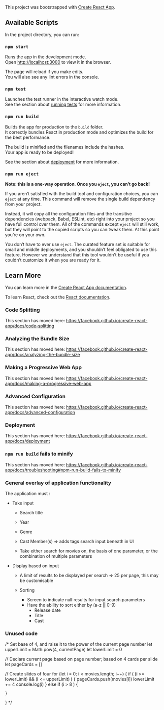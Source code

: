 This project was bootstrapped with [Create React App](https://github.com/facebook/create-react-app).

## Available Scripts

In the project directory, you can run:

### `npm start`

Runs the app in the development mode.<br />
Open [http://localhost:3000](http://localhost:3000) to view it in the browser.

The page will reload if you make edits.<br />
You will also see any lint errors in the console.

### `npm test`

Launches the test runner in the interactive watch mode.<br />
See the section about [running tests](https://facebook.github.io/create-react-app/docs/running-tests) for more information.

### `npm run build`

Builds the app for production to the `build` folder.<br />
It correctly bundles React in production mode and optimizes the build for the best performance.

The build is minified and the filenames include the hashes.<br />
Your app is ready to be deployed!

See the section about [deployment](https://facebook.github.io/create-react-app/docs/deployment) for more information.

### `npm run eject`

**Note: this is a one-way operation. Once you `eject`, you can’t go back!**

If you aren’t satisfied with the build tool and configuration choices, you can `eject` at any time. This command will remove the single build dependency from your project.

Instead, it will copy all the configuration files and the transitive dependencies (webpack, Babel, ESLint, etc) right into your project so you have full control over them. All of the commands except `eject` will still work, but they will point to the copied scripts so you can tweak them. At this point you’re on your own.

You don’t have to ever use `eject`. The curated feature set is suitable for small and middle deployments, and you shouldn’t feel obligated to use this feature. However we understand that this tool wouldn’t be useful if you couldn’t customize it when you are ready for it.

## Learn More

You can learn more in the [Create React App documentation](https://facebook.github.io/create-react-app/docs/getting-started).

To learn React, check out the [React documentation](https://reactjs.org/).

### Code Splitting

This section has moved here: https://facebook.github.io/create-react-app/docs/code-splitting

### Analyzing the Bundle Size

This section has moved here: https://facebook.github.io/create-react-app/docs/analyzing-the-bundle-size

### Making a Progressive Web App

This section has moved here: https://facebook.github.io/create-react-app/docs/making-a-progressive-web-app

### Advanced Configuration

This section has moved here: https://facebook.github.io/create-react-app/docs/advanced-configuration

### Deployment

This section has moved here: https://facebook.github.io/create-react-app/docs/deployment

### `npm run build` fails to minify

This section has moved here: https://facebook.github.io/create-react-app/docs/troubleshooting#npm-run-build-fails-to-minify

### General overlay of application functionality

The application must : 

- Take input
  - Search title 
  - Year
  - Genre
  - Cast Member(s) => adds tags search input beneath in UI

  - Take either search for movies on, the basis of one parameter, or the combination of multiple parameters

- Display based on input
  - A limit of results to be displayed per search => 25 per page, this may be customisable

  - Sorting
    - Screen to indicate null results for input search parameters
    - Have the ability to sort either by (a-z || 0-9)
      - Release date
      - Title
      - Cast

### Unused code
/* Set base of 4, and raise it to the power of the current page number
  let upperLimit = Math.pow(4, currentPage)
  let lowerLimit = 0 

  // Declare current page based on page number; based on 4 cards per slide
  let pageCards = []
  
  // Create slides of four
  for (let i = 0; i < movies.length; i++) {
    if ( (i >= lowerLimit) && (i <= upperLimit) ) {
      pageCards.push(movies[i])
      lowerLimit += 4
      console.log(i)
    }
    else if (i > 8 ) {

    } 
  }
*/